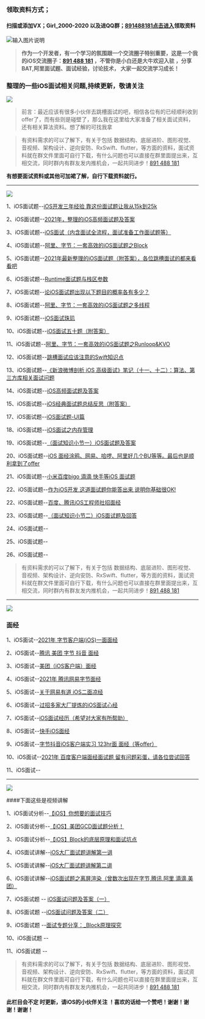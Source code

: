 ### 领取资料方式；
#### 扫描或添加VX；Girl_2000-2020 以及进QQ群；[891488181点击进入](https://jq.qq.com/?_wv=1027&k=opRLOWdc)领取资料
![输入图片说明](https://images.gitee.com/uploads/images/2021/0512/134753_6b084030_9107704.jpeg "微信二维码.jpg")




> **作为一个开发者，有一个学习的氛围跟一个交流圈子特别重要，这是一个我的iOS交流圈子：[891 488 181](https://jq.qq.com/?_wv=1027&k=fr5ndQ53) ，不管你是小白还是大牛欢迎入驻 ，分享BAT,阿里面试题、面试经验，讨论技术， 大家一起交流学习成长！**
> 
### 整理的一些iOS面试相关问题,持续更新，敬请关注

![](https://upload-images.jianshu.io/upload_images/25061170-14941ddaa225cb43.png?imageMogr2/auto-orient/strip%7CimageView2/2/w/1240)




>前言：最近应该有很多小伙伴去跳槽面试的吧，相信各位有的已经顺利收到offer了，而有些则是碰壁了，那么我在这里给大家准备了相关面试资料，还有相关算法资料。想了解的可找我拿

>有资料需求的可以了解下，有关于包括 数据结构、底层进阶、图形视觉、音视频、架构设计、逆向安防、RxSwift、flutter，等方面的资料，面试资料就在群文件里面可自行下载，有什么问题也可以直接在群里面提出来，互相交流，同时群内有群友发内推机会，一起共同进步！[891 488 181](https://jq.qq.com/?_wv=1027&k=fr5ndQ53) 



**有想要面试资料或其他可加裙了解，自行下载资料就行。**

***

![](https://upload-images.jianshu.io/upload_images/26046607-73738ea643195cbb.png?imageMogr2/auto-orient/strip%7CimageView2/2/w/1240)



1、iOS面试题--[iOS开发三年经验 靠这份面试题让我从15k到25k](https://www.jianshu.com/p/a45d84cf82d0)

2、iOS面试题--[2021年，整理的iOS高频面试题及答案](https://www.jianshu.com/p/36b1e6991fa8)



3、iOS面试题--[iOS面试（内含面试全流程，面试准备工作面试题等）](https://www.jianshu.com/p/1c01e7df5900)


4、iOS面试题--[阿里、字节：一套高效的iOS面试题之Block](https://www.jianshu.com/p/63b7325805a1)

5、iOS面试题--[2021年最新整理的iOS面试题（附答案），各位跳槽面试的都来看看吧](https://www.jianshu.com/p/1e7b0956d852)

6、iOS面试题--[Runtime面试题与栈区参数](https://www.jianshu.com/p/5bd7a86c7fe4)

7、iOS面试题--[论iOS面试题出现以下题目的概率各有多少？](https://www.jianshu.com/p/69e362f769bf)

8、iOS面试题--[阿里、字节：一套高效的iOS面试题之多线程](https://www.jianshu.com/p/10153ff0c66b)

9、iOS面试题--[iOS面试珠玑](https://www.jianshu.com/p/90be9e514cd8)

10、iOS面试题--[iOS面试五十题（附答案）](https://www.jianshu.com/p/a5ba4b960aa5)

11、iOS面试题--[阿里、字节：一套高效的iOS面试题之Runloop&KVO](https://www.jianshu.com/p/5429d911c7f2)

12、iOS面试题--[跳槽面试应该注意的Swift知识点](https://blog.csdn.net/henry_lei/article/details/110689027)

13、iOS面试题--[《新浪微博剖析 iOS 高级面试》笔记（十一、十二）：算法、第三方库相关面试问题](https://www.jianshu.com/p/88e59a412fa5)

14、iOS面试题--[iOS高频面试题及答案](https://www.jianshu.com/p/80d696a92820)

15、iOS面试题--[iOS经典面试题总结反思（附答案）](https://www.jianshu.com/p/de85e79273df)



17、iOS面试题--[iOS面试题-UI篇](https://www.jianshu.com/p/339dca40eb2b)

18、iOS面试题--[iOS面试之内存管理]( https://www.jianshu.com/p/5e70290bdb00)

19、iOS面试题--[（面试知识小节一）iOS面试题及答案](https://www.jianshu.com/p/dd8588e93b0e)

20、iOS面试题--[iOS 面经涂鸦、网易、哈啰、阿里好几个BU等等。最后也是顺利拿到了offer](https://www.jianshu.com/p/dcbb558b12aa)

21、iOS面试题--[小米百度bigo 滴滴 快手等iOS 面试题](https://www.jianshu.com/p/dca2dd96ae46)

22、iOS面试题--[作为iOS开发,这道面试题你能答出来,说明你基础很OK!](https://www.jianshu.com/p/7352c8d82532)

22、iOS面试题--[百度、腾讯iOS工程师社招面经](https://www.jianshu.com/p/3f27c79792f3)

23、iOS面试题--[（面试知识小节二）iOS面试题及回答
](https://www.jianshu.com/p/59e504ace88c)

24、iOS面试题--[]()

25、iOS面试题--[]()

26、iOS面试题--[]()

>有资料需求的可以了解下，有关于包括 数据结构、底层进阶、图形视觉、音视频、架构设计、逆向安防、RxSwift、flutter，等方面的资料，面试资料就在群文件里面可自行下载，有什么问题也可以直接在群里面提出来，互相交流，同时群内有群友发内推机会，一起共同进步！[891 488 181](https://jq.qq.com/?_wv=1027&k=fr5ndQ53) 


***

![](https://upload-images.jianshu.io/upload_images/26046607-dbbfcd8ce42018c6.png?imageMogr2/auto-orient/strip%7CimageView2/2/w/1240)


### 面经


1、iOS面试--[2021年 字节客户端(iOS)一面面经](https://www.jianshu.com/p/9d67c0859bde)

2、iOS面试--[腾讯 美团 字节 抖音 面经](https://www.jianshu.com/p/22c59febf860)

3、iOS面试--[美团（iOS客户端）面经](https://www.jianshu.com/p/540afb3bb085)

4、iOS面试--[2021年 腾讯网易字节面经](https://www.jianshu.com/p/540afb3bb085)

5、iOS面试--[关于网易有道 iOS二面凉经](https://www.jianshu.com/p/96fd0edcba51)

6、iOS面试--[过招多家大厂提炼的iOS面试心经](https://www.jianshu.com/p/7b12589cb324)

7、iOS面试--[iOS面试经历（希望对大家有所帮助）](https://www.jianshu.com/p/0260b37e5ea4)

8、iOS面试--[快手iOS面经](https://www.jianshu.com/p/ab3cc42700a0)

9、iOS面试--[字节抖音iOS客户端实习 123hr面 面经（等offer）](https://www.jianshu.com/p/03d6a7bc9d3c)

10、iOS面试--[2021年 百度客户端面经面试题 留有问题彩蛋，请各位尝试回答](https://www.jianshu.com/p/8dc0527a3097)

11、iOS面试--[]()

***

![](https://upload-images.jianshu.io/upload_images/26046607-3892881d8f6d225e.png?imageMogr2/auto-orient/strip%7CimageView2/2/w/1240)


####下面这些是视频讲解

1、iOS面试分析--[【iOS】你想要的面试技巧](https://www.bilibili.com/video/BV1ty4y1z7P1/)

2、iOS面试分析--[【iOS】美团GCD面试题分析！](https://www.bilibili.com/video/BV1iz4y1y7RJ/)

3、iOS面试分析--[【iOS】Block的底层原理和面试坑点](https://www.bilibili.com/video/BV1wv411b7Cm/)

4、iOS面试讲解--[iOS大厂面试题讲解第一讲](https://www.bilibili.com/video/BV1Wt4y1Y7XR/)

5、iOS面试讲解--[iOS大厂面试题讲解第二讲](https://www.bilibili.com/video/BV1HA41147P5/)

6、iOS面试讲解--[iOS面试题之离屏渲染（曾数次出现在字节,腾讯,阿里,滴滴,美团）](https://www.bilibili.com/video/BV1U5411P7M2/)

7、iOS面试题  -- [iOS面试问题及答案（一）](https://www.bilibili.com/video/BV1Ev411a7cM/)

8、iOS面试题  --[iOS面试问题及答案（二）](https://www.bilibili.com/video/BV1Pv41187Tf/) 

9、iOS面试题  --[面试专题分享：_Block原理探究](https://www.bilibili.com/video/BV14i4y1A7BY/)

10、iOS面试题  --[]()

11、iOS面试题  --[]()


>有资料需求的可以了解下，有关于包括 数据结构、底层进阶、图形视觉、音视频、架构设计、逆向安防、RxSwift、flutter，等方面的资料，面试资料就在群文件里面可自行下载，有什么问题也可以直接在群里面提出来，互相交流，同时群内有群友发内推机会，一起共同进步！[891 488 181](https://jq.qq.com/?_wv=1027&k=fr5ndQ53) 

 #### 此栏目会不定 时更新，请iOS的小伙伴关注 ！喜欢的话给一个赞吧！谢谢！谢谢！谢谢！

